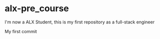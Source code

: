 # alx-pre_course
I'm now a ALX Student, this is my first repository as a full-stack engineer

My first commit
